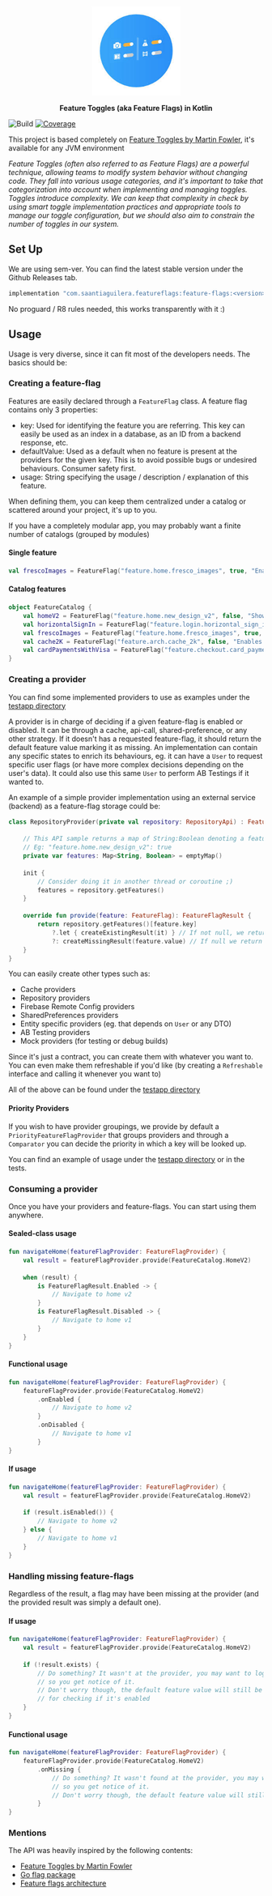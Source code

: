 <p align="center">
    <img width="175" align="center"  src="https://github.com/saantiaguilera/feature-flags/raw/master/images/icon.jpeg" /><br>
    <br>
    <b>Feature Toggles (aka Feature Flags) in Kotlin</b>
</p>

![Build](https://github.com/saantiaguilera/feature-flags/workflows/CI/badge.svg) [![Coverage](https://codecov.io/gh/saantiaguilera/feature-flags/branch/master/graph/badge.svg)](https://codecov.io/gh/saantiaguilera/feature-flags)

This project is based completely on [Feature Toggles by Martin Fowler](https://martinfowler.com/articles/feature-toggles.html), it's available for any JVM environment

_Feature Toggles (often also referred to as Feature Flags) are a powerful technique, allowing teams to modify system behavior without changing code. They fall into various usage categories, and it's important to take that categorization into account when implementing and managing toggles. Toggles introduce complexity. We can keep that complexity in check by using smart toggle implementation practices and appropriate tools to manage our toggle configuration, but we should also aim to constrain the number of toggles in our system._

## Set Up

We are using sem-ver. You can find the latest stable version under the Github Releases tab.
```gradle
implementation "com.saantiaguilera.featureflags:feature-flags:<version>"
```

No proguard / R8 rules needed, this works transparently with it :)

## Usage

Usage is very diverse, since it can fit most of the developers needs. The basics should be:

### Creating a feature-flag

Features are easily declared through a `FeatureFlag` class. A feature flag contains only 3 properties:
- key: Used for identifying the feature you are referring. This key can easily be used as an index in a database, as an ID from a backend response, etc.
- defaultValue: Used as a default when no feature is present at the providers for the given key. This is to avoid possible bugs or undesired behaviours. Consumer safety first.
- usage: String specifying the usage / description / explanation of this feature.

When defining them, you can keep them centralized under a catalog or scattered around your project, it's up to you.

If you have a completely modular app, you may probably want a finite number of catalogs (grouped by modules)

#### Single feature
```kotlin
val frescoImages = FeatureFlag("feature.home.fresco_images", true, "Enables fresco API for loading images")
```

#### Catalog features
```kotlin
object FeatureCatalog {
    val homeV2 = FeatureFlag("feature.home.new_design_v2", false, "Shows the newly designed Home V2")
    val horizontalSignIn = FeatureFlag("feature.login.horizontal_sign_in", false, "Shows the horizontal sign in modal")
    val frescoImages = FeatureFlag("feature.home.fresco_images", true, "Enables fresco API for loading images")
    val cache2K = FeatureFlag("feature.arch.cache_2k", false, "Enables cache 2K for something")
    val cardPaymentsWithVisa = FeatureFlag("feature.checkout.card_payments_visa", false, "Enables card payments with VISA")
}
```

### Creating a provider

You can find some implemented providers to use as examples under the [testapp directory](testapp/src/main/java/com/saantiaguilera/featureflags)

A provider is in charge of deciding if a given feature-flag is enabled or disabled. It can be through a cache, api-call, shared-preference, or any other strategy. If it doesn't has a requested feature-flag, it should return the default feature value marking it as missing. An implementation can contain any specific states to enrich its behaviours, eg. it can have a `User` to request specific user flags (or have more complex decisions depending on the user's data). It could also use this same `User` to perform AB Testings if it wanted to.

An example of a simple provider implementation using an external service (backend) as a feature-flag storage could be:

```kotlin
class RepositoryProvider(private val repository: RepositoryApi) : FeatureFlagProvider {

    // This API sample returns a map of String:Boolean denoting a feature's key and if it's enabled or not.
    // Eg: "feature.home.new_design_v2": true
    private var features: Map<String, Boolean> = emptyMap()

    init {
        // Consider doing it in another thread or coroutine ;)
        features = repository.getFeatures()
    }

    override fun provide(feature: FeatureFlag): FeatureFlagResult {
        return repository.getFeatures()[feature.key]
            ?.let { createExistingResult(it) } // If not null, we return an existing result with it's value 
            ?: createMissingResult(feature.value) // If null we return the default value
    }
}
```

You can easily create other types such as:
- Cache providers
- Repository providers
- Firebase Remote Config providers
- SharedPreferences providers
- Entity specific providers (eg. that depends on `User` or any DTO)
- AB Testing providers
- Mock providers (for testing or debug builds)

Since it's just a contract, you can create them with whatever you want to. You can even make them refreshable if you'd like (by creating a `Refreshable` interface and calling it whenever you want to)

All of the above can be found under the [testapp directory](testapp/src/main/java/com/saantiaguilera/featureflags)

#### Priority Providers

If you wish to have provider groupings, we provide by default a `PriorityFeatureFlagProvider` that groups providers and through a `Comparator` you can decide the priority in which a key will be looked up.

You can find an example of usage under the [testapp directory](testapp/src/main/java/com/saantiaguilera/featureflags) or in the tests.

### Consuming a provider

Once you have your providers and feature-flags. You can start using them anywhere.

#### Sealed-class usage
```kotlin
fun navigateHome(featureFlagProvider: FeatureFlagProvider) {
    val result = featureFlagProvider.provide(FeatureCatalog.HomeV2)

    when (result) {
        is FeatureFlagResult.Enabled -> {
            // Navigate to home v2
        }
        is FeatureFlagResult.Disabled -> {
            // Navigate to home v1
        }
    }
}
```
#### Functional usage
```kotlin
fun navigateHome(featureFlagProvider: FeatureFlagProvider) {
    featureFlagProvider.provide(FeatureCatalog.HomeV2)
        .onEnabled {
            // Navigate to home v2
        }
        .onDisabled {
            // Navigate to home v1
        }
}
```
#### If usage
```kotlin
fun navigateHome(featureFlagProvider: FeatureFlagProvider) {
    val result = featureFlagProvider.provide(FeatureCatalog.HomeV2)

    if (result.isEnabled()) {
        // Navigate to home v2
    } else {
        // Navigate to home v1
    }
}
```

### Handling missing feature-flags

Regardless of the result, a flag may have been missing at the provider (and the provided result was simply a default one).

#### If usage
```kotlin
fun navigateHome(featureFlagProvider: FeatureFlagProvider) {
    val result = featureFlagProvider.provide(FeatureCatalog.HomeV2)
    
    if (!result.exists) {
        // Do something? It wasn't at the provider, you may want to log it somewhere
        // so you get notice of it.
        // Don't worry though, the default feature value will still be used afterwards
        // for checking if it's enabled
    }
}
```

#### Functional usage
```kotlin
fun navigateHome(featureFlagProvider: FeatureFlagProvider) {
    featureFlagProvider.provide(FeatureCatalog.HomeV2)
        .onMissing {
            // Do something? It wasn't found at the provider, you may want to log it somewhere
            // so you get notice of it.
            // Don't worry though, the default feature value will still be executed so it's bug free
        }
}
```

### Mentions

The API was heavily inspired by the following contents:
- [Feature Toggles by Martin Fowler](https://martinfowler.com/articles/feature-toggles.html)
- [Go flag package](https://golang.org/pkg/flag/)
- [Feature flags architecture](https://jeroenmols.com/blog/2019/09/12/featureflagsarchitecture/)
